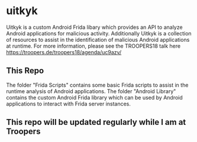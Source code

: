 # uitkyk
Uitkyk is a custom Android Frida libary which provides an API to analyze Android applications for malicious activity. Additionally Uitkyk is a collection of resources to assist in the identification of malicious Android applications at runtime. For more information, please see the TROOPERS18 talk here https://troopers.de/troopers18/agenda/uc9azv/

## This Repo
The folder "Frida Scripts" contains some basic Frida scripts to assist in the runtime analysis of Android applications.
The folder "Android Library" contains the custom Android Frida library which can be used by Android applications to interact with Frida server instances.

## This repo will be updated regularly while I am at Troopers
